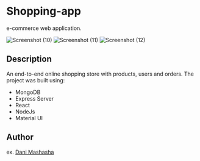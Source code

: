 


# Shopping-app

e-commerce web application.

![Screenshot (10)](https://user-images.githubusercontent.com/55653032/184689257-e69e298e-2820-4e55-bddf-ceef69ff8e9c.png)
![Screenshot (11)](https://user-images.githubusercontent.com/55653032/184689264-d1d9d8c7-a882-481a-97be-f3b38a495592.png)
![Screenshot (12)](https://user-images.githubusercontent.com/55653032/184689273-53393a74-b32b-4b55-9ff6-50d4ca7e6338.png)

## Description

An end-to-end online shopping store with products, users and orders.
The project was built using:

* MongoDB
* Express Server
* React
* NodeJs
* Material UI

## Author
  
ex. [Dani Mashasha](https://www.linkedin.com/in/dani-mashasha-9a201219b/)

